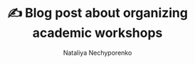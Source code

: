 ---
title: ✍️ Blog post about organizing academic workshops
description: Practical tips for first-time workshop organizers based on our experience at RSS.
extlink: https://nataliya.dev/blog/5
tags: [news]
author: Nataliya Nechyporenko
---